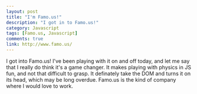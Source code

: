 ```yaml
---
layout: post
title: "I'm Famo.us!"
description: "I got in to Famo.us!"
category: Javascript
tags: [Famo.us, Javascript]
comments: true
link: http://www.famo.us/
---
```


I got into Famo.us! I've been playing with it on and off today, and let me say that I really do think it's a game changer. It makes playing with physics in JS fun, and not that difficult to grasp. It definately take the DOM and turns it on its head, which may be long overdue. Famo.us is the kind of company where I would love to work.